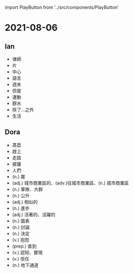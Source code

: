 import PlayButton from '../src/components/PlayButton'

# 2021-08-06

## Ian
- <PlayButton value="lawyer" /> 律師
- <PlayButton value="piece" /> 片
- <PlayButton value="center" /> 中心
- <PlayButton value="language" /> 語言
- <PlayButton value="weekend" /> 週末
- <PlayButton value="but" /> 但是
- <PlayButton value="exercise" /> 運動
- <PlayButton value="glue" /> 膠水
- <PlayButton value="except" /> 除了…之外
- <PlayButton value="life" /> 生活

## Dora
- <PlayButton value="lettuce" /> 萵苣
- <PlayButton value="catch" /> 趕上
- <PlayButton value="walk" /> 走路
- <PlayButton value="pizza" /> 披薩
- <PlayButton value="people" /> 人們
- <PlayButton value="fog" /> (n.) 霧
- <PlayButton value="downtown" /> (adj.) 城市商業區的、(adv.)往城市商業區、(n.) 城市商業區
- <PlayButton value="army" /> (n.) 軍隊、大群
- <PlayButton value="liter" /> (n.) 公升
- <PlayButton value="alike" /> (adj.) 相似的
- <PlayButton value="progress" /> (n.) 進步
- <PlayButton value="alive" /> (adj.) 活著的、活躍的
- <PlayButton value="chart" /> (n.) 圖表
- <PlayButton value="discussion" /> (n.) 討論
- <PlayButton value="decision" /> (n.) 決定
- <PlayButton value="complain" /> (v.) 抱怨
- <PlayButton value="till" /> (prep.) 直到
- <PlayButton value="realize" /> (v.) 認知、實現
- <PlayButton value="trust" /> (v.) 信任
- <PlayButton value="underpass" /> (n.) 地下通道
